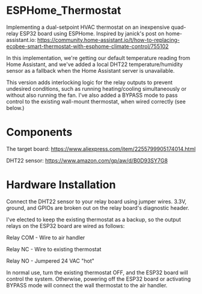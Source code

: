 # ESPHome_Thermostat

Implementing a dual-setpoint HVAC thermostat on an inexpensive quad-relay ESP32 board using ESPHome. Inspired by janick's post on home-assistant.io: https://community.home-assistant.io/t/how-to-replacing-ecobee-smart-thermostat-with-esphome-climate-control/755102

In this implementation, we're getting our default temperature reading from Home Assistant, and we've added a local DHT22 temperature/humidity sensor as a fallback when the Home Assistant server is unavailable. 

This version adds interlocking logic for the relay outputs to prevent undesired conditions, such as running heating/cooling simultaneously or without also running the fan. I've also added a BYPASS mode to pass control to the existing wall-mount thermostat, when wired correctly (see below.)

#  Components
The target board:
https://www.aliexpress.com/item/2255799905174014.html

DHT22 sensor:
https://www.amazon.com/gp/aw/d/B0D93SY7G8

#  Hardware Installation
Connect the DHT22 sensor to your relay board using jumper wires. 3.3V, ground, and GPIOs are broken out on the relay board's diagnostic header. 

I've elected to keep the existing thermostat as a backup, so the output relays on the ESP32 board are wired as follows:

Relay COM - Wire to air handler

Relay NC  - Wire to existing thermostat

Relay NO  - Jumpered 24 VAC "hot"

In normal use, turn the existing thermostat OFF, and the ESP32 board will control the system. Otherwise, powering off the ESP32 board or activating BYPASS mode will connect the wall thermostat to the air handler. 

